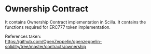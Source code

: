 # Ownership Contract
It contains Ownership Contract implementation in Scilla.
It contains the functions required for ERC777 token implementation.

References taken:<br>
https://github.com/OpenZeppelin/openzeppelin-solidity/tree/master/contracts/ownership